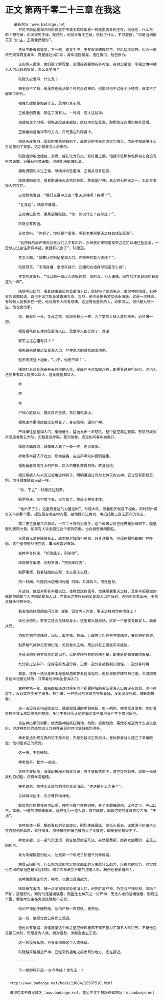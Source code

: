 # 正文 第两千零二十三章 在我这
        最新网址：www.badaoge.net
          只见冲向坠星海方向的霓皇手中莫名其妙出现一柄造型古朴的王杖，他迷茫，什么东西？想甩掉，却发现甩不掉，陡然的，他回头看向王侯，想起了什么，不可置信，“你是当初雨花天门门主，王侯竟然是你”。
      
          王侯平静看着霓皇，下一刻，霓皇手中，王杖爆发璀璨光芒，然后猛地裂开，化为一道流光洞穿霓皇身体，霓皇猛吐出口血，身体摇摇晃晃，捂住胸口，脸色惨白。
      
          王祀等人震惊，他们很了解霓皇，无限接近祖境有多可怕，在树之星空，半祖之境中就无人可以超越霓皇，怎么会受伤？
      
          陆隐头皮发麻，什么鬼？
      
          禅老也不了解，他虽然也是从那个时代走过来的，但那时他不过是个小喽啰，根本不了解那个时代。
      
          唯独九耀像是知道什么，忌惮盯着王侯。
      
          王侯重创霓皇，镇住了所有人，一时间，没人往前冲。
      
          也就在这个时候，祖龟速度越来越快，疯狂冲向坠星海，那颗发光的果实格外显眼。
      
          王侯看向祖龟冲来的方向，目光落在陆隐身上。
      
          陆隐头皮发麻，霓皇的惨状他看到了，最诡异的不是对方实力强大，而是不知道用什么方法重创了霓皇，这才是最令人忌惮的。
      
          陆隐当即取出蜡烛，点燃，瞳孔化为符文，死盯着王侯，他就不信那种诡异攻击会没有符文道数，只要有符文道数，他就能用蜡烛抵消。
      
          祖龟很顺利冲过王侯，继续冲向坠星海，王侯并没有阻拦。
      
          陆隐望向远方，看着那道接天连地的身影，那就是尸神，真正的七神天之一，无比古老强大的存在。
      
          王文脸色发白，“我们真要冲过去？擎天之柱呢？在哪？”。
      
          “在我这”，陆隐平静道。
      
          王文嘴巴张大，呆呆望着陆隐，“你，你说什么？在你这？”。
      
          陆隐没有说话。
      
          王文惊叫，“你疯了，你只是个星使，哪有本事用擎天之柱去堵坠星海”。
      
          “我预料的最坏情况就是我们之中有内奸，永恒族如果知道擎天之柱可以堵住坠星海，一定想办法拖住所有半祖，我就有机会了”，陆隐道。
      
          王文大喊，“就算让你到坠星海入口，你哪来的能力去堵？”。
      
          陆隐昂首，“不用我堵，拿出来就行，武祖和血祖自然知道怎么做”。
      
          王文脸皮直抽，“我以前一直以为你很理智，沉府深，为人谨慎，现在我才发现你也有疯狂的一面”。
      
          陆隐呼出口气，看着越来越近的坠星海入口，疯狂吗？倒也未必，巫灵神的阳谋，七神天应该都知道，自己不太可能会被直接灭杀，当然，他不会把希望交给永恒族，这是一次赌命，有时候人就要疯狂一把，他对第五大陆有感情，这里有他重视的人，如果可以，哪怕是九死一生，他也会出手。
      
          逃，是最后一步，在此之前，他跟所有人一样，为了第五大陆人类的未来，必须搏一把。
      
          眼看祖龟疯狂冲向坠星海入口，霓皇等人都茫然了，难道
      
          擎天之柱在祖龟背上？
      
          祖龟越来越接近坠星海入口，尸神庞大的身影越发清晰。
      
          魁罗直接登上祖龟，“小子，你要干嘛？”。
      
          陆隐盯着远处那道开天辟地的人影，星辰也不过如同沙粒，即便看过辰祖记忆，他也无法想象有巨人能那么巨大，远比辰祖都巨大。
      
          咚
      
          咚
      
          咚
      
          尸神心脏跳动，猩红目光垂落，落在祖龟身上。
      
          祖龟原本呆滞的目光忽然变了，身形陡停，望向尸神。
      
          尸神撑住坠星海入口，缓缓低头，猛地发出一声怒吼，整个星空都在颤栗，怒吼形成的声浪席卷第五大陆，无数星辰炸裂，星河倒卷，虚空如同幕布被撕开。
      
          陆隐大脑轰鸣，就像被人轰了一拳一样，差点栽倒。
      
          禅老等半祖齐齐吐血，修为越高，在这声嘶吼中受创越重。
      
          祖龟看着高高在上的尸神，巨大的瞳孔变得恐惧，转身就逃。
      
          梅比斯族人从未见过祖龟这种样子，明明遭遇过同为七神天的古神，它也没有那般恐惧，而今就像碰到天敌一样。
      
          “快，下去”，陆隐抓住魁罗。
      
          魁罗咬牙，他不想下去，太可怕了，那是七神天本体。
      
          “他出不了手，这里有慧祖的力量遏制”，陆隐大吼，拽着魁罗就跳下祖龟，同时取出得自天斗的那个蛋，据说是古老生物的蛋，被他提升过两次，可抵挡第二夜王层次的攻击。
      
          第二夜王就是八次源劫，一百二十万战力高手，这个蛋可以说已经算是思维网下，能抵御的极限力量，如果有人攻击超过这个蛋的防御，也会被思维网困住。
      
          王侯目光落在陆隐身上，原本她对陆隐不在意，只关注祖龟，但现在祖龟都被尸神吓退，这个星使居然还在这，事出反常必有妖。
      
          古神声音传来，“抓住此子，别杀他”。
      
          陆隐躲在蛋里，对魁罗道，“把我推过去”。
      
          魁罗呆愣，看着陆隐的造型，怎么看怎么怪。
      
          同一时间，陆隐扔出超级闪光催 泪弹，并非攻击，而是信号。
      
          开战前，他就对所有半祖说过，谁释放这枚信号，谁就带着擎天之柱，其余半祖要做的就是协助那个人冲向坠星海入口，而擎天之柱只有到坠星海入口才会封，否则不能拿出来，不然会被永恒族针对。
      
          看着陆隐释放超级闪光催 泪弹，霓皇等人大惊，擎天之柱居然在他身上？
      
          谁也没想到，擎天之柱会在陆隐身上，这里是半祖战场，区区一个星使竟敢妄入，简直找死。
      
          酒痴立刻冲向陆隐，澜仙，血老鬼，药仙，九耀等半祖齐齐冲向陆隐，要保护他前进。
      
          魁罗精气神肆无忌惮扫荡，尤其轰向王侯，周边只有王侯能带来威胁。
      
          王侯没想到魁罗忽然对她出手，以魁罗精气神的恐怖力量，即便是她都被震得发晕。
      
          九分身之法并不一定肯定有九道分身，王侯一道分身被裁判长缠住，一道分身盯着
      
          霓皇，还有一道分身原本是遏制酒痴等五位半祖的，但却被魁罗精气神打退，令酒痴等五位半祖接近陆隐，并带着他冲向坠星海入口。
      
          古神神色一变，白痴都知道这时候多位半祖保护陆隐去坠星海入口肯定有谋划，他不再留手，发丝突然变长了很多，右手臂，一种奇异的黑紫色物质蔓延，发出淡淡光辉，横斩向禅老。
      
          这一击没有任何战技波动，就是很普通的手臂橫斩，但一瞬间，禅老全身发寒，死盯着古神手臂上那层黑紫色物质，多年生死经历让他在面对某些情况会产生下意识反应。
      
          当古神出手的刹那，他大脑神经疯狂跳动，危险，极度危险，虽然不知道为什么这么危险，但这种危险的感觉远比当初在道源宗时代决战强烈得多。
      
          禅老能活到现在靠的可不是年纪，而是无数次生死战斗，是他靠着战斗建立了荣耀殿堂，他相信自己的直觉。
      
          这一击，不能硬挡。
      
          禅老抬手，秘术——放逐。
      
          古神手臂斩落，身体却被秘术放逐万米，右手臂斩落而下，虚空突然裂开，如果一张纸被利刃切割，没有丝毫粗糙。
      
          禅老骇然，那种无比危险的预兆渐渐消退，“你这是什么力量？”。
      
          古神再次抬手，右手臂抓向禅老。
      
          极度危险的预兆再次出现，禅老不敢与古神对拼，甚至不敢触碰他，无奈之下，呼出口气，体表，一道气流缓缓飘出，最终化为一道人影，双目陡睁，肉眼可见的波浪掠过古神，“千劫”。
      
          古神身体一顿，眼前看到的全部虚幻，剧烈疼痛蔓延，他低头看去，无数渺小的虫子正在吞噬他的血肉，疯狂啃食，那种被吃的痛苦被放大了无数倍，即便是他都受不了。
      
          禅老身后，又一道气流出现，疯狂施展原宝阵法，赫然是慧祖，而禅老施展的，正是三阳祖气。
      
          身为荣耀殿堂创始人，他是第一个练成三阳祖气的修炼者。
      
          施展三阳祖气，什么修为就能令实体化而出的人施展什么战力，以禅老的实力，他实体化而出的慧祖正是半祖时期，而令古神承受折磨的那道人影，赫然也是半祖战力。
      
          古神施展真正实力，禅老，也露出底蕴战力。
      
          陆隐躲在蛋内，被一众半祖推向坠星海入口，他死盯着尸神，乃至与尸神对视，怕吗？不怕，那是假的，面对的是祖境强者，而且是七神天之一的尸神，无比古老的祖境强者，别说这个蛋，哪怕木先生在旁边陆隐都不安全。
      
          他怕尸神抬手碾死他，他怕尸神一声怒吼，震死他。
      
          这一刻，他感觉自己离死亡很近。
      
          但他没有退路，就连霓皇这个树之星空修炼者都不知不觉为了第五大陆拼死，不是他在意第五大陆，而是身为人类，面对宿敌，谁都会舍生忘死。
      
          这一刻没有私怨，只有永恒族这个人类死敌。
      
          陆隐越来越接近尸神，已经来到祖龟之前出现的地方，还在接近。
      
          --------
      
          下一卷即将开启--古今争雄！谁为王！！
      
      
      http://www.badaoge.net/book/13084/20587518.html
      
      请记住本书首发域名：www.badaoge.net。笔尖中文手机版阅读网址：m.badaoge.net